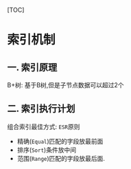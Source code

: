 [TOC]

# 索引机制

## 一. 索引原理

B+树: 基于B树,但是子节点数据可以超过2个

## 二. 索引执行计划

组合索引最佳方式: `ESR`原则

- 精确(`Equal`)匹配的字段放最前面
- 排序(`Sort`)条件放中间
- 范围(`Range`)匹配的字段放最后面.

